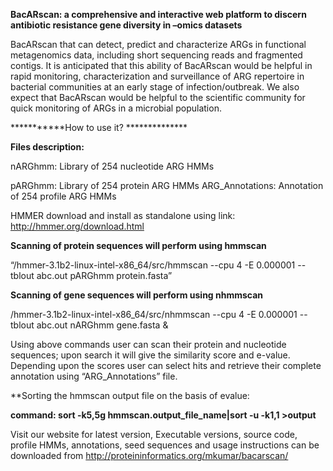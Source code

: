 **BacARscan: a comprehensive and interactive web platform to discern antibiotic resistance gene diversity in –omics datasets**

BacARscan that can detect, predict and characterize ARGs in functional metagenomics data, including short sequencing reads and fragmented contigs. It is anticipated that this ability of BacARscan would be helpful in rapid monitoring, characterization and surveillance of ARG repertoire in bacterial communities at an early stage of infection/outbreak. We also expect that BacARscan would be helpful to the scientific community for quick monitoring of ARGs in a microbial population.

***********How to use it? **************

**Files description:**

nARGhmm: Library of 254 nucleotide ARG HMMs

pARGhmm: Library of 254 protein ARG HMMs ARG_Annotations: Annotation of 254 profile ARG HMMs

HMMER download and install as standalone using link: http://hmmer.org/download.html

**Scanning of protein sequences will perform using hmmscan**

“/hmmer-3.1b2-linux-intel-x86_64/src/hmmscan --cpu 4 -E 0.000001 --tblout abc.out pARGhmm protein.fasta”

**Scanning of gene sequences will perform using nhmmscan**

/hmmer-3.1b2-linux-intel-x86_64/src/nhmmscan --cpu 4 -E 0.000001 --tblout abc.out nARGhmm gene.fasta &

Using above commands user can scan their protein and nucleotide sequences; upon search it will give the similarity score and e-value. Depending upon the scores user can select hits and retrieve their complete annotation using “ARG_Annotations” file.

**Sorting the hmmscan output file on the basis of evalue: 

**command: sort -k5,5g hmmscan.output_file_name|sort -u -k1,1 >output**


Visit our website for latest version, Executable versions, source code, profile HMMs, annotations, seed sequences and usage instructions can be downloaded from http://proteininformatics.org/mkumar/bacarscan/
